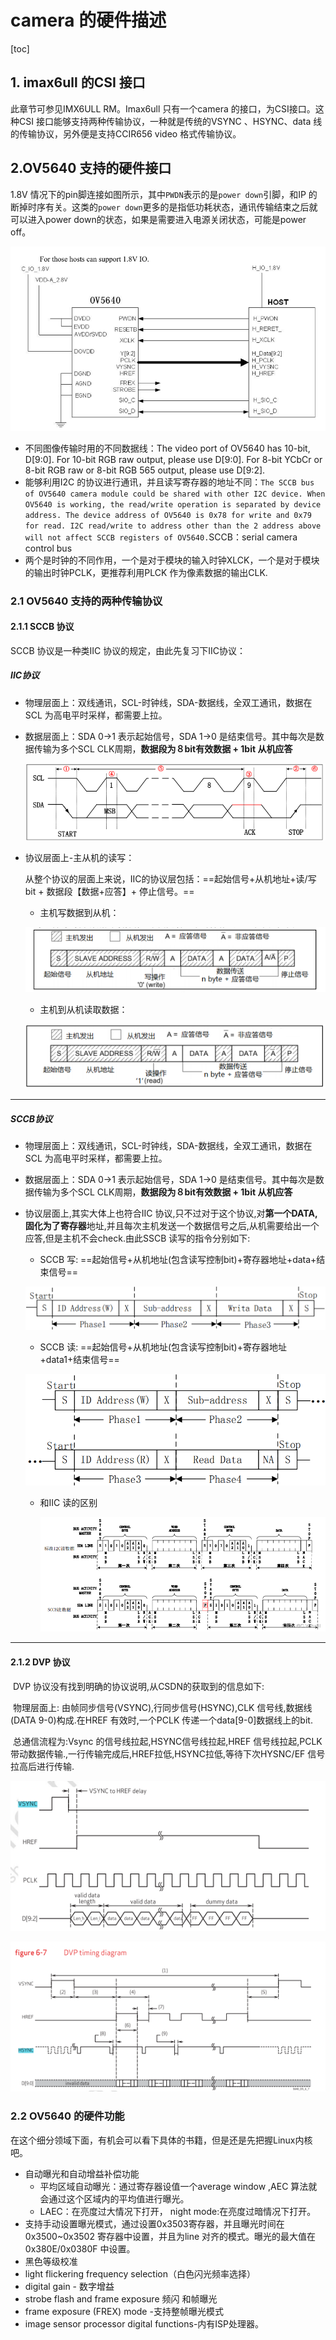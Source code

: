 # camera 的硬件描述

[toc]

## 1. imax6ull 的CSI 接口

此章节可参见IMX6ULL RM。Imax6ull 只有一个camera 的接口，为CSI接口。这种CSI 接口能够支持两种传输协议，一种就是传统的VSYNC 、HSYNC、data 线的传输协议，另外便是支持CCIR656 video 格式传输协议。



## 2.OV5640 支持的硬件接口

1.8V 情况下的pin脚连接如图所示，其中`PWDN`表示的是`power down`引脚，和IP 的断掉时序有关。这类的`power down`更多的是指低功耗状态，通讯传输结束之后就可以进入power down的状态，如果是需要进入电源关闭状态，可能是power off。

![image-20240811110237830](.\camera_hardware.assets\image-20240811110237830.png)

* 不同图像传输时用的不同数据线：The video port of OV5640 has 10-bit, D[9:0]. For 10-bit RGB raw output, please use D[9:0]. For 8-bit YCbCr or 8-bit RGB raw or 8-bit RGB 565 output, please use D[9:2].
* 能够利用I2C 的协议进行通讯，并且读写寄存器的地址不同：`The SCCB bus of OV5640 camera module could be shared with other I2C device. When OV5640 is working, the read/write operation is separated by device address. The device address of OV5640 is 0x78 for write and 0x79 for read. I2C read/write to address other than the 2 address above will not affect SCCB registers of OV5640.`SCCB：serial camera control bus
* 两个是时钟的不同作用，一个是对于模块的输入时钟XLCK，一个是对于模块的输出时钟PCLK，更推荐利用PLCK 作为像素数据的输出CLK.



### 2.1 OV5640 支持的两种传输协议

#### 2.1.1 SCCB 协议

SCCB 协议是一种类IIC 协议的规定，由此先复习下IIC协议：

##### IIC协议

* 物理层面上：双线通讯，SCL-时钟线，SDA-数据线，全双工通讯，数据在SCL 为高电平时采样，都需要上拉。

* 数据层面上：SDA 0->1 表示起始信号，SDA 1->0 是结束信号。其中每次是数据传输为多个SCL CLK周期，**数据段为８bit有效数据 + 1bit 从机应答**

  ![image-20240813230448886](.\camera_hardware.assets\image-20240813230448886.png)

* 协议层面上-主从机的读写：

  从整个协议的层面上来说，IIC的协议层包括：==起始信号+从机地址+读/写bit + 数据段【数据+应答】+ 停止信号。==

  * 主机写数据到从机：

  ![image-20240814000722862](.\camera_hardware.assets\image-20240814000722862.png)

  * 主机到从机读取数据：

  ![image-20240814000751264](.\camera_hardware.assets\image-20240814000751264.png)
  
---

##### SCCB协议

* 物理层面上：双线通讯，SCL-时钟线，SDA-数据线，全双工通讯，数据在SCL 为高电平时采样，都需要上拉。

* 数据层面上：SDA 0->1 表示起始信号，SDA 1->0 是结束信号。其中每次是数据传输为多个SCL CLK周期，**数据段为８bit有效数据 + 1bit 从机应答**

* 协议层面上,其实大体上也符合IIC 协议,只不过对于这个协议,对**第一个DATA,固化为了寄存器**地址,并且每次主机发送一个数据信号之后,从机需要给出一个应答,但是主机不会check.由此SSCB 读写的指令分别如下:

  * SCCB  写: ==起始信号+从机地址(包含读写控制bit)+寄存器地址+data+结束信号==

  ![img](.\camera_hardware.assets\1536533-20190812094735968-982810165.png)

  * SCCB  读: ==起始信号+从机地址(包含读写控制bit)+寄存器地址+data1+结束信号==

  ![img](.\camera_hardware.assets\1536533-20190812094801240-2109883530.png)

  * 和IIC 读的区别

    ![1](.\camera_hardware.assets\f1218001876f86aefcfa218ab120040a.png)

---

#### 2.1.2 DVP 协议

​			DVP 协议没有找到明确的协议说明,从CSDN的获取到的信息如下:

​			物理层面上: 由帧同步信号(VSYNC),行同步信号(HSYNC),CLK 信号线,数据线(DATA 9-0)构成.在HREF 有效时,一个PCLK 传递一个data[9-0]数据线上的bit.

​			总通信流程为:Vsync 的信号线拉起,HSYNC信号线拉起,HREF 信号线拉起,PCLK 带动数据传输.,一行传输完成后,HREF拉低,HSYNC拉低,等待下次HYSNC/EF  信号拉高后进行传输.

![image-20240815235358931](.\camera_hardware.assets\image-20240815235358931.png)

![image-20240815235435620](.\camera_hardware.assets\image-20240815235435620.png)

### 2.2 OV5640 的硬件功能

在这个细分领域下面，有机会可以看下具体的书籍，但是还是先把握Linux内核吧。

* 自动曝光和自动增益补偿功能
  * 平均区域自动曝光：通过寄存器设值一个average  window ,AEC 算法就会通过这个区域内的平均值进行曝光。
  * LAEC：在亮度过大情况下打开， night mode:在亮度过暗情况下打开。
* 支持手动设置曝光模式，通过设置0x3503寄存器，并且曝光时间在0x3500~0x3502 寄存器中设置，并且为line 对齐的模式。曝光的最大值在 0x380E/0x0380F 中设置。
* 黑色等级校准
*  light flickering frequency selection（白色闪光频率选择）
*  digital gain - 数字增益
*  strobe flash and frame exposure  频闪 和帧曝光
*  frame exposure (FREX) mode -支持整帧曝光模式
* image sensor processor digital functions-内有ISP处理器。